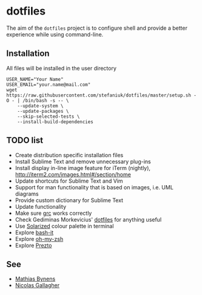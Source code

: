 dotfiles
========

The aim of the `dotfiles` project is to configure shell and provide a better experience while using command-line.

Installation
------------

All files will be installed in the user directory

    USER_NAME="Your Name"
    USER_EMAIL="your.name@mail.com"
    wget https://raw.githubusercontent.com/stefaniuk/dotfiles/master/setup.sh -O - | /bin/bash -s -- \
        --update-system \
        --update-packages \
        --skip-selected-tests \
        --install-build-dependencies

TODO list
---------

 * Create distribution specific installation files
 * Install Sublime Text and remove unnecessary plug-ins
 * Install display in-line image feature for iTerm (nightly), http://iterm2.com/images.html#/section/home
 * Update shortcuts for Sublime Text and Vim
 * Support for man functionality that is based on images, i.e. UML diagrams
 * Provide custom dictionary for Sublime Text
 * Update functionality
 * Make sure [grc](http://korpus.juls.savba.sk/~garabik/software/grc.html) works correctly
 * Check Gediminas Morkevicius' [dotfiles](https://github.com/l3pp4rd/dotfiles) for anything useful
 * Use [Solarized](http://ethanschoonover.com/solarized) colour palette in terminal
 * Explore [bash-it](https://github.com/revans/bash-it)
 * Explore [oh-my-zsh](https://github.com/robbyrussell/oh-my-zsh)
 * Explore [Prezto](https://github.com/sorin-ionescu/prezto)

See
---

 * [Mathias Bynens](https://github.com/mathiasbynens/dotfiles)
 * [Nicolas Gallagher](https://github.com/necolas/dotfiles)
